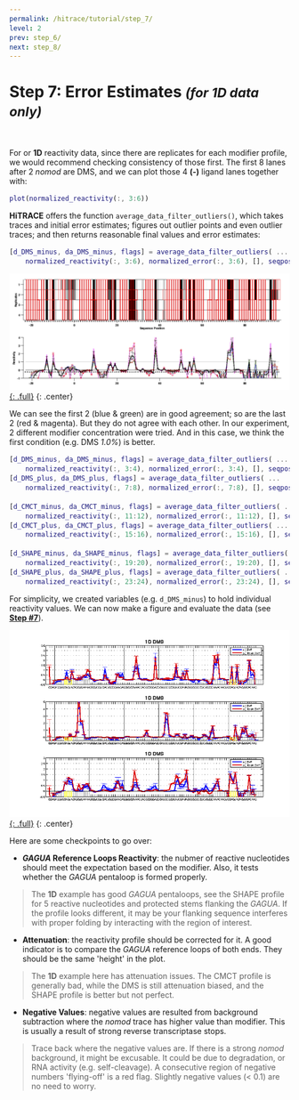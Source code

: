 ```yaml
---
permalink: /hitrace/tutorial/step_7/
level: 2
prev: step_6/
next: step_8/
---
```


# Step 7: Error Estimates _<small>(for 1D data only)</small>_

<br/>

For or **1D** reactivity data, since there are replicates for each modifier profile, we would recommend checking consistency of those first. The first 8 lanes after 2 _nomod_ are DMS, and we can plot those 4 **(-)** ligand lanes together with:

```matlab
plot(normalized_reactivity(:, 3:6))
```

**HiTRACE** offers the function `average_data_filter_outliers()`, which takes traces and initial error estimates; figures out outlier points and even outlier traces; and then returns reasonable final values and error estimates:

```matlab
[d_DMS_minus, da_DMS_minus, flags] = average_data_filter_outliers( ...
    normalized_reactivity(:, 3:6), normalized_error(:, 3:6), [], seqpos_out, sequence, offset); 
```

[![average_data_filter_outliers Figure](/hitrace/res/pfl_1D_fig_err.png "average_data_filter_outliers Figure"){: .full}](/hitrace/res/pfl_1D_fig_err.png)
{: .center}

We can see the first 2 (blue &amp; green) are in good agreement; so are the last 2 (red &amp; magenta). But they do not agree with each other. In our experiment, 2 different modifier concentration were tried. And in this case, we think the first condition (e.g. DMS _1.0%_) is better.

```matlab
[d_DMS_minus, da_DMS_minus, flags] = average_data_filter_outliers( ...
    normalized_reactivity(:, 3:4), normalized_error(:, 3:4), [], seqpos_out, sequence, offset); 
[d_DMS_plus, da_DMS_plus, flags] = average_data_filter_outliers( ...
    normalized_reactivity(:, 7:8), normalized_error(:, 7:8), [], seqpos_out, sequence, offset); 

[d_CMCT_minus, da_CMCT_minus, flags] = average_data_filter_outliers( ...
    normalized_reactivity(:, 11:12), normalized_error(:, 11:12), [], seqpos_out, sequence, offset); 
[d_CMCT_plus, da_CMCT_plus, flags] = average_data_filter_outliers( ...
    normalized_reactivity(:, 15:16), normalized_error(:, 15:16), [], seqpos_out, sequence, offset); 

[d_SHAPE_minus, da_SHAPE_minus, flags] = average_data_filter_outliers( ...
    normalized_reactivity(:, 19:20), normalized_error(:, 19:20), [], seqpos_out, sequence, offset); 
[d_SHAPE_plus, da_SHAPE_plus, flags] = average_data_filter_outliers( ...
    normalized_reactivity(:, 23:24), normalized_error(:, 23:24), [], seqpos_out, sequence, offset); 
```

For simplicity, we created variables (e.g. `d_DMS_minus`) to hold individual reactivity values. We can now make a figure and evaluate the data (see [**Step #7**](../step_7/)).

[![Data Visualization Figure](/hitrace/res/pfl_1D_vis_rx.png "[Data Visualization Figure"){: .full}](/hitrace/res/pfl_1D_vis_rx.png)
{: .center}

Here are some checkpoints to go over:

* **_GAGUA_ Reference Loops Reactivity**: the nubmer of reactive nucleotides should meet the expectation based on the modifier. Also, it tests whether the _GAGUA_ pentaloop is formed properly.

> The **1D** example has good _GAGUA_ pentaloops, see the SHAPE profile for 5 reactive nucleotides and protected stems flanking the _GAGUA_. If the profile looks different, it may be your flanking sequence interferes with proper folding by interacting with the region of interest.

* **Attenuation**: the reactivity profile should be corrected for it. A good indicator is to compare the _GAGUA_ reference loops of both ends. They should be the same 'height' in the plot.

> The **1D** example here has attenuation issues. The CMCT profile is generally bad, while the DMS is still attenuation biased, and the SHAPE profile is better but not perfect.

* **Negative Values**: negative values are resulted from background subtraction where the _nomod_ trace has higher value than modifier. This is usually a result of strong reverse transcriptase stops.

> Trace back where the negative values are. If there is a strong _nomod_ background, it might be excusable. It could be due to degradation, or RNA activity (e.g. self-cleavage). A consecutive region of negative numbers 'flying-off' is a red flag. Slightly negative values (< 0.1) are no need to worry.

